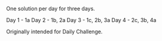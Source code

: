 One solution per day for three days.

Day 1 - 1a
Day 2 - 1b, 2a
Day 3 - 1c, 2b, 3a
Day 4 - 2c, 3b, 4a

Originally intended for Daily Challenge.